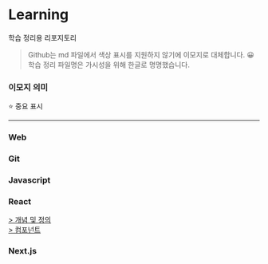 # Learning

학습 정리용 리포지토리

> Github는 md 파일에서 색상 표시를 지원하지 않기에 이모지로 대체합니다. 😀 <br>
> 학습 정리 파일명은 가시성을 위해 한글로 명명했습니다.

### 이모지 의미

⭐ 중요 표시

---

### Web

### Git

### Javascript

### React

[> 개념 및 정의](react/#01.-정의.md)<br>
[> 컴포넌트](react/#02.-컴포넌트.md)<br>

### Next.js
